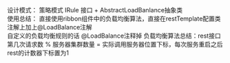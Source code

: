 设计模式： 策略模式 IRule 接口 + AbstractLoadBanlance抽象类  
使用总结： 直接使用ribbon组件中的负载均衡算法，直接在restTemplate配置类注解上加上@LoadBalance注解  
          自定义的负载均衡规则的话  @LoadBalance注释掉
负载均衡算法总结：rest接口第几次请求数 % 服务器集群数量 = 实际调用服务器位置下标，每次服务重启之后rest的计数器下标置为1  